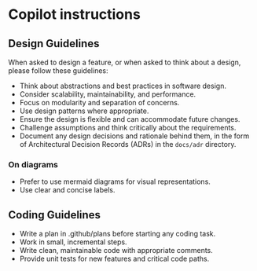 # Copilot instructions

## Design Guidelines

When asked to design a feature, or when asked to think about a design, please
follow these guidelines:

- Think about abstractions and best practices in software design.
- Consider scalability, maintainability, and performance.
- Focus on modularity and separation of concerns.
- Use design patterns where appropriate.
- Ensure the design is flexible and can accommodate future changes.
- Challenge assumptions and think critically about the requirements.
- Document any design decisions and rationale behind them, in the form of
Architectural Decision Records (ADRs) in the `docs/adr` directory.

### On diagrams

- Prefer to use mermaid diagrams for visual representations.
- Use clear and concise labels.

## Coding Guidelines

- Write a plan in .github/plans before starting any coding task.
- Work in small, incremental steps.
- Write clean, maintainable code with appropriate comments.
- Provide unit tests for new features and critical code paths.
